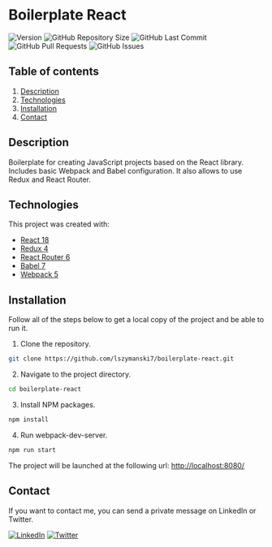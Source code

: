 <!-- PROJECT TITLE -->
# Boilerplate React

<!-- PROJECT SHIELDS -->
![Version](https://img.shields.io/badge/version-1.0.0-blue)
![GitHub Repository Size](https://img.shields.io/github/repo-size/lszymanski7/boilerplate-react?label=size)
![GitHub Last Commit](https://img.shields.io/github/last-commit/lszymanski7/boilerplate-react)
![GitHub Pull Requests](https://img.shields.io/github/issues-pr/lszymanski7/boilerplate-react)
![GitHub Issues](https://img.shields.io/github/issues/lszymanski7/boilerplate-react)

<!-- TABLE OF CONTENTS -->
## Table of contents
1. [Description](#description)
2. [Technologies](#technologies)
3. [Installation](#installation)
4. [Contact](#contact)

<!-- DESCRIPTION -->
## Description
Boilerplate for creating JavaScript projects based on the React library. Includes basic Webpack and Babel configuration. It also allows to use Redux and React Router.
	
<!-- TECHNOLOGIES -->
## Technologies
This project was created with:
- [React 18](https://reactjs.org/)
- [Redux 4](https://redux.js.org/)
- [React Router 6](https://reactrouter.com/)
- [Babel 7](https://babeljs.io/)
- [Webpack 5](https://webpack.js.org/)

<!-- INSTALLATION -->
## Installation
Follow all of the steps below to get a local copy of the project and be able to run it.

1. Clone the repository.
```sh
git clone https://github.com/lszymanski7/boilerplate-react.git
```
2. Navigate to the project directory.
```sh
cd boilerplate-react
```
3. Install NPM packages.
```sh
npm install
```
4. Run webpack-dev-server.
```sh
npm run start
```

The project will be launched at the following url: <a href="http://localhost:8080/">http://localhost:8080/<a/>

<!-- CONTACT -->
## Contact
If you want to contact me, you can send a private message on LinkedIn or Twitter.

[![LinkedIn](https://img.shields.io/badge/LinkedIn-0a66c2?style=flat&logo=linkedin)](https://www.linkedin.com/in/lszymanski7)
[![Twitter](https://img.shields.io/twitter/follow/lszymanski7_?label=Twitter&style=social)](https://twitter.com/lszymanski7_)